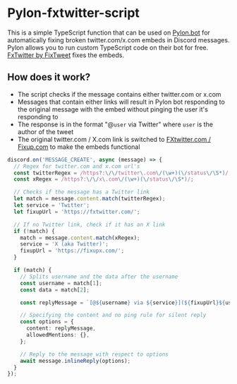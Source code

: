 # Pylon-fxtwitter-script

This is a simple TypeScript function that can be used on [Pylon.bot](https://pylon.bot) for automatically fixing broken twitter.com/x.com embeds in Discord messages.
Pylon allows you to run custom TypeScript code on their bot for free. [FxTwitter by FixTweet](https://github.com/FixTweet/FxTwitter) fixes the embeds.

## How does it work?

- The script checks if the message contains either twitter.com or x.com
- Messages that contain either links will result in Pylon bot responding to the original message with the embed without pinging the user it's responding to
- The response is in the format "@`user` via Twitter" where `user` is the author of the tweet
- The original twitter.com / X.com link is switched to [FXtwitter.com / Fixup.com](https://github.com/FixTweet/FxTwitter) to make the embeds functional

```ts
discord.on('MESSAGE_CREATE', async (message) => {
  // Regex for twitter.com and x.com url's
  const twitterRegex = /https?:\/\/twitter\.com\/(\w+)(\/status\/\S*)/;
  const xRegex = /https?:\/\/x\.com\/(\w+)(\/status\/\S*)/;

  // Checks if the message has a Twitter link
  let match = message.content.match(twitterRegex);
  let service = 'Twitter';
  let fixupUrl = 'https://fxtwitter.com/';

  // If no Twitter link, check if it has an X link
  if (!match) {
    match = message.content.match(xRegex);
    service = 'X (aka Twitter)';
    fixupUrl = 'https://fixupx.com/';
  }

  if (match) {
    // Splits username and the data after the username
    const username = match[1];
    const data = match[2];

    const replyMessage = `[@${username} via ${service}](${fixupUrl}${username}${data})`;

    // Specifying the content and no ping rule for silent reply
    const options = {
      content: replyMessage,
      allowedMentions: {},
    };

    // Reply to the message with respect to options
    await message.inlineReply(options);
  }
});
```
